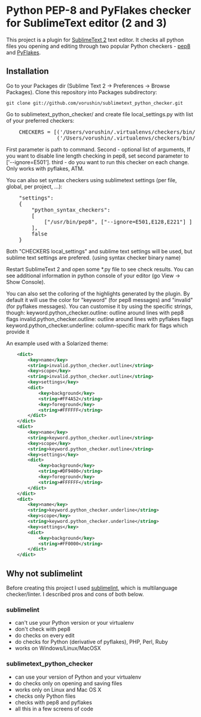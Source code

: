 # Python PEP-8 and PyFlakes checker for SublimeText editor (2 and 3)

This project is a plugin for [SublimeText 2](http://www.sublimetext.com/2) text editor.
It checks all python files you opening and editing through two popular Python checkers - [pep8](http://pypi.python.org/pypi/pep8)
and [PyFlakes](http://pypi.python.org/pypi/pyflakes).

## Installation

Go to your Packages dir (Sublime Text 2 -> Preferences -> Browse Packages). Clone this repository into Packages subdirectory:

    git clone git://github.com/vorushin/sublimetext_python_checker.git

Go to sublimetext_python_checker/ and create file local_settings.py with list of your preferred checkers:

<pre>
    CHECKERS = [('/Users/vorushin/.virtualenvs/checkers/bin/pep8', [], False),
                ('/Users/vorushin/.virtualenvs/checkers/bin/pyflakes', [], False)]
</pre>

First parameter is path to command.
Second - optional list of arguments, If you want to disable line length checking in pep8, set second parameter to ['--ignore=E501'].
third - do you want to run this checker on each change. Only works with pyflakes, ATM.

You can also set syntax checkers using sublimetext settings (per file, global,
per project, ...):
<pre>
    "settings":
    {
        "python_syntax_checkers":
        [
            ["/usr/bin/pep8", ["--ignore=E501,E128,E221"] ]
        ],
        false
    }
</pre>
Both "CHECKERS local_settings" and sublime text settings will be used,
but sublime text settings are prefered. (using syntax checker binary name)

Restart SublimeText 2 and open some *.py file to see check results. You can see additional information in python console of your editor (go View -> Show Console).

You can also set the colloring of the highlights generated by the plugin.
By default it will use the color for "keyword" (for pep8 messages) and "invalid"
(for pyflakes messages).
You can customise it by using the specific strings, though:
keyword.python_checker.outline: outline around lines with pep8 flags
invalid.python_checker.outline: outline around lines with pyflakes flags
keyword.python_checker.underline: column-specific mark for flags which provide it

An example used with a Solarized theme:
```xml
    <dict>
        <key>name</key>
        <string>invalid.python_checker.outline</string>
        <key>scope</key>
        <string>invalid.python_checker.outline</string>
        <key>settings</key>
        <dict>
            <key>background</key>
            <string>#FF4A52</string>
            <key>foreground</key>
            <string>#FFFFFF</string>
        </dict>
    </dict>
    <dict>
        <key>name</key>
        <string>keyword.python_checker.outline</string>
        <key>scope</key>
        <string>keyword.python_checker.outline</string>
        <key>settings</key>
        <dict>
            <key>background</key>
            <string>#DF9400</string>
            <key>foreground</key>
            <string>#FFFFFF</string>
        </dict>
    </dict>
    <dict>
        <key>name</key>
        <string>keyword.python_checker.underline</string>
        <key>scope</key>
        <string>keyword.python_checker.underline</string>
        <key>settings</key>
        <dict>
            <key>background</key>
            <string>#FF0000</string>
        </dict>
    </dict>
```

## Why not sublimelint

Before creating this project I used [sublimelint](https://github.com/lunixbochs/sublimelint), which is multilanguage
checker/linter. I described pros and cons of both below.

### sublimelint
- can't use your Python version or your virtualenv
- don't check with pep8
- do checks on every edit
- do checks for Python (derivative of pyflakes), PHP, Perl, Ruby
- works on Windows/Linux/MacOSX

### sublimetext_python_checker
- can use your version of Python and your virtualenv
- do checks only on opening and saving files
- works only on Linux and Mac OS X
- checks only Python files
- checks with pep8 and pyflakes
- all this in a few screens of code
